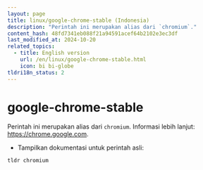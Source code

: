 ```yaml
---
layout: page
title: linux/google-chrome-stable (Indonesia)
description: "Perintah ini merupakan alias dari `chromium`."
content_hash: 48fd7341eb088f21a94591acef64b2102e3ec3df
last_modified_at: 2024-10-20
related_topics:
  - title: English version
    url: /en/linux/google-chrome-stable.html
    icon: bi bi-globe
tldri18n_status: 2
---
```

# google-chrome-stable

Perintah ini merupakan alias dari `chromium`.
Informasi lebih lanjut: <https://chrome.google.com>.

- Tampilkan dokumentasi untuk perintah asli:

`tldr chromium`
